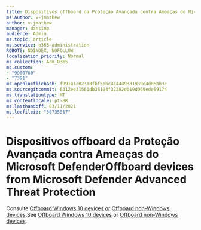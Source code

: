 ```yaml
---
title: Dispositivos offboard da Proteção Avançada contra Ameaças do Microsoft Defender
ms.author: v-jmathew
author: v-jmathew
manager: dansimp
audience: Admin
ms.topic: article
ms.service: o365-administration
ROBOTS: NOINDEX, NOFOLLOW
localization_priority: Normal
ms.collection: Adm_O365
ms.custom:
- "9000760"
- "7391"
ms.openlocfilehash: f991a1c02318fbf5ebc4c4449331939e4d06bb3c
ms.sourcegitcommit: 6312ee31561db36104f32282d019d069ede69174
ms.translationtype: MT
ms.contentlocale: pt-BR
ms.lasthandoff: 03/11/2021
ms.locfileid: "50735317"
---
```

# <a name="offboard-devices-from-microsoft-defender-advanced-threat-protection"></a><span data-ttu-id="c8952-102">Dispositivos offboard da Proteção Avançada contra Ameaças do Microsoft Defender</span><span class="sxs-lookup"><span data-stu-id="c8952-102">Offboard devices from Microsoft Defender Advanced Threat Protection</span></span>

<span data-ttu-id="c8952-103">Consulte [Offboard Windows 10 devices or](https://go.microsoft.com/fwlink/?linkid=2143629) [Offboard non-Windows devices](https://go.microsoft.com/fwlink/?linkid=2143630).</span><span class="sxs-lookup"><span data-stu-id="c8952-103">See [Offboard Windows 10 devices](https://go.microsoft.com/fwlink/?linkid=2143629) or [Offboard non-Windows devices](https://go.microsoft.com/fwlink/?linkid=2143630).</span></span>
